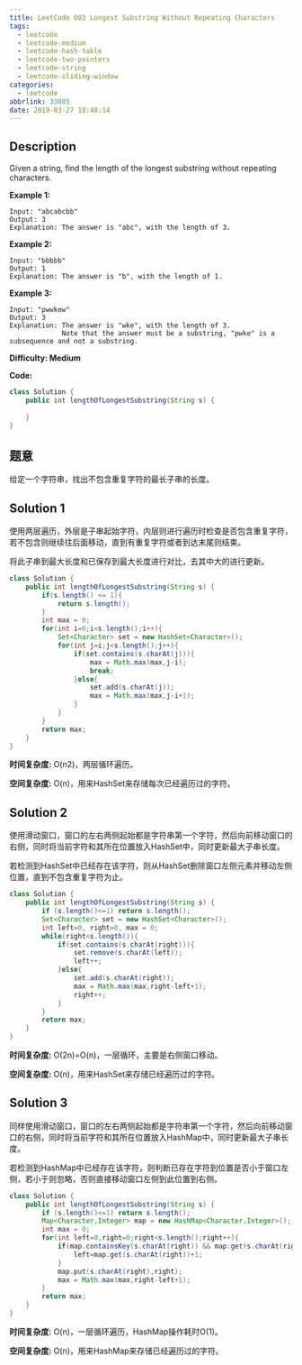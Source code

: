 ```yaml
---
title: LeetCode 003 Longest Substring Without Repeating Characters
tags:
  - leetcode
  - leetcode-medium
  - leetcode-hash-table
  - leetcode-two-pointers
  - leetcode-string
  - leetcode-sliding-window
categories:
  - leetcode
abbrlink: 33885
date: 2019-03-27 18:48:14
---
```


## Description

Given a string, find the length of the longest substring without repeating characters.

**Example 1:**

```
Input: "abcabcbb"
Output: 3 
Explanation: The answer is "abc", with the length of 3.
```

**Example 2:**

```
Input: "bbbbb"
Output: 1
Explanation: The answer is "b", with the length of 1.
```

**Example 3:**

```
Input: "pwwkew"
Output: 3
Explanation: The answer is "wke", with the length of 3. 
             Note that the answer must be a substring, "pwke" is a subsequence and not a substring.
```

**Difficulty: Medium**

**Code:**

```java
class Solution {
    public int lengthOfLongestSubstring(String s) {
        
    }
}
```

<!-- more -->

## 题意

给定一个字符串，找出不包含重复字符的最长子串的长度。

## Solution 1

使用两层遍历，外层是子串起始字符，内层则进行遍历时检查是否包含重复字符，若不包含则继续往后面移动，直到有重复字符或者到达末尾则结束。

将此子串到最大长度和已保存到最大长度进行对比，去其中大的进行更新。

```java
class Solution {
    public int lengthOfLongestSubstring(String s) {
        if(s.length() <= 1){
            return s.length();
        }
        int max = 0;
        for(int i=0;i<s.length();i++){
            Set<Character> set = new HashSet<Character>();
            for(int j=i;j<s.length();j++){
                if(set.contains(s.charAt(j))){
                    max = Math.max(max,j-i);
                    break;
                }else{
                    set.add(s.charAt(j));
                    max = Math.max(max,j-i+1);
                }
            }
        }
        return max;
    }
}
```

**时间复杂度:** O(n2)，两层循环遍历。

**空间复杂度:** O(n)，用来HashSet来存储每次已经遍历过的字符。

## Solution 2

使用滑动窗口，窗口的左右两侧起始都是字符串第一个字符，然后向前移动窗口的右侧，同时将当前字符和其所在位置放入HashSet中，同时更新最大子串长度。

若检测到HashSet中已经存在该字符，则从HashSet删除窗口左侧元素并移动左侧位置，直到不包含重复字符为止。

```java
class Solution {
    public int lengthOfLongestSubstring(String s) {
        if (s.length()<=1) return s.length();
        Set<Character> set = new HashSet<Character>();
        int left=0, right=0, max = 0;
        while(right<s.length()){
            if(set.contains(s.charAt(right))){
                set.remove(s.charAt(left));
                left++;
            }else{
                set.add(s.charAt(right));
                max = Math.max(max,right-left+1);
                right++;
            }
        }
        return max;
    }
}
```
**时间复杂度:** O(2n)=O(n)，一层循环，主要是右侧窗口移动。

**空间复杂度:** O(n)，用来HashSet来存储已经遍历过的字符。

## Solution 3

同样使用滑动窗口，窗口的左右两侧起始都是字符串第一个字符，然后向前移动窗口的右侧，同时将当前字符和其所在位置放入HashMap中，同时更新最大子串长度。

若检测到HashMap中已经存在该字符，则判断已存在字符到位置是否小于窗口左侧，若小于则忽略，否则直接移动窗口左侧到此位置到右侧。

```java
class Solution {
    public int lengthOfLongestSubstring(String s) {
        if (s.length()<=1) return s.length();
        Map<Character,Integer> map = new HashMap<Character,Integer>();
        int max = 0;
        for(int left=0,right=0;right<s.length();right++){
            if(map.containsKey(s.charAt(right)) && map.get(s.charAt(right))>=left){
                left=map.get(s.charAt(right))+1;
            }
            map.put(s.charAt(right),right);
            max = Math.max(max,right-left+1);
        }
        return max;
    }
}
```

**时间复杂度:** O(n)，一层循环遍历，HashMap操作耗时O(1)。

**空间复杂度:** O(n)，用来HashMap来存储已经遍历过的字符。
